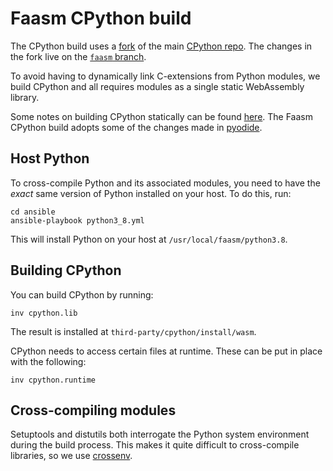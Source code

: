 # Faasm CPython build

The CPython build uses a [fork](https://github.com/Shillaker/cpython) of the 
main [CPython repo](https://github.com/python/cpython). The changes in the fork
live on the [`faasm` branch](https://github.com/Shillaker/cpython/tree/faasm).

To avoid having to dynamically link C-extensions from Python modules, we build 
CPython and all requires modules as a single static WebAssembly library.

Some notes on building CPython statically can be found
[here](https://wiki.python.org/moin/BuildStatically). The Faasm CPython build 
adopts some of the changes made in 
[pyodide](https://github.com/iodide-project/pyodide).

## Host Python

To cross-compile Python and its associated modules, you need to have the 
_exact_ same version of Python installed on your host. To do this, run:

```
cd ansible
ansible-playbook python3_8.yml
```

This will install Python on your host at `/usr/local/faasm/python3.8`.

## Building CPython

You can build CPython by running:

```
inv cpython.lib
```

The result is installed at `third-party/cpython/install/wasm`.

CPython needs to access certain files at runtime. These can be put in place with
the following:

```
inv cpython.runtime
```

## Cross-compiling modules

Setuptools and distutils both interrogate the Python system environment during
the build process. This makes it quite difficult to cross-compile libraries, so
we use [crossenv](https://github.com/benfogle/crossenv).

